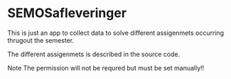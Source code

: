 # SEMOSafleveringer
This is just an app to collect data to solve different assigenmets occurring thrugout the semester.

The different assigenmets is described in the source code.

Note The permission will not be requred but must be set manually!!
